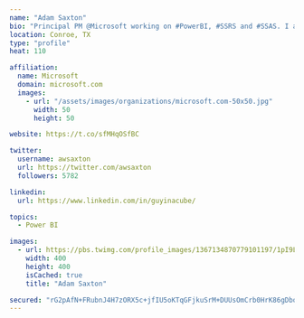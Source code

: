 ```yaml
---
name: "Adam Saxton"
bio: "Principal PM @Microsoft working on #PowerBI, #SSRS and #SSAS. I also go by @GuyInACube"
location: Conroe, TX
type: "profile"
heat: 110

affiliation:
  name: Microsoft
  domain: microsoft.com
  images:
    - url: "/assets/images/organizations/microsoft.com-50x50.jpg"
      width: 50
      height: 50

website: https://t.co/sfMHqOSfBC

twitter:
  username: awsaxton
  url: https://twitter.com/awsaxton
  followers: 5782

linkedin:
  url: https://www.linkedin.com/in/guyinacube/

topics:
  - Power BI

images:
  - url: https://pbs.twimg.com/profile_images/1367134870779101197/1pI9LWWn_400x400.jpg
    width: 400
    height: 400
    isCached: true
    title: "Adam Saxton"

secured: "rG2pAfN+FRubnJ4H7zORX5c+jfIU5oKTqGFjkuSrM+DUUsOmCrb0HrK86gDborZxh7RUFlKeRyfKJ2mpUgdsp+BG19M4NF1nBK6apiIrhyZ9SKJmcHUZRm8U59ejriytv/5bT6qOj8YoGK0b8Mfz44kVwMJiNm75BcUcr9oLPwM6Vc0sSaSm4h0Xf0F+9B6D1FZ40RkH5X2OtxcGfcIsSWZ16NexRQXYfav7TEFI9zlAHZGQ+KGJKGf3hmcr+dU3qnKRoGb0AQUwFa/X0odQ8PLP7/CijQZ4OEuJrumRiQe4mzewjKyQGxqC7QEEfLHMIqjwJjefpgr4iwvAy0CI+XsWXnT+xLsk2Bkc7kZ/D1lWQbUC86pIn1y90oV9klpuJVnZzbT4XKWDWAFiYzwLDE8+45AUKDKtwRdO522pRuk=;qSd8gai57zhYNMCIPW4yng=="
---
```


